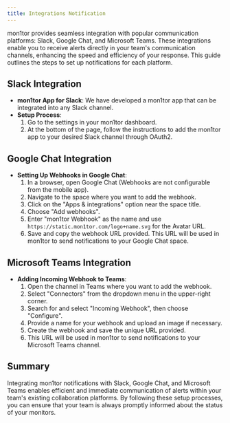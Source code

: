 ```yaml
---
title: Integrations Notification
---
```


mon1tor provides seamless integration with popular communication platforms: Slack, Google Chat, and Microsoft Teams. These integrations enable you to receive alerts directly in your team's communication channels, enhancing the speed and efficiency of your response. This guide outlines the steps to set up notifications for each platform.

## Slack Integration

- **mon1tor App for Slack**: We have developed a mon1tor app that can be integrated into any Slack channel.
- **Setup Process**:
  1. Go to the settings in your mon1tor dashboard.
  2. At the bottom of the page, follow the instructions to add the mon1tor app to your desired Slack channel through OAuth2.

## Google Chat Integration

- **Setting Up Webhooks in Google Chat**:
  1. In a browser, open Google Chat (Webhooks are not configurable from the mobile app).
  2. Navigate to the space where you want to add the webhook.
  3. Click on the "Apps & integrations" option near the space title.
  4. Choose "Add webhooks".
  5. Enter "mon1tor Webhook" as the name and use `https://static.mon1tor.com/logo+name.svg` for the Avatar URL.
  6. Save and copy the webhook URL provided. This URL will be used in mon1tor to send notifications to your Google Chat space.

## Microsoft Teams Integration

- **Adding Incoming Webhook to Teams**:
  1. Open the channel in Teams where you want to add the webhook.
  2. Select "Connectors" from the dropdown menu in the upper-right corner.
  3. Search for and select "Incoming Webhook", then choose "Configure".
  4. Provide a name for your webhook and upload an image if necessary.
  5. Create the webhook and save the unique URL provided.
  6. This URL will be used in mon1tor to send notifications to your Microsoft Teams channel.

## Summary

Integrating mon1tor notifications with Slack, Google Chat, and Microsoft Teams enables efficient and immediate communication of alerts within your team's existing collaboration platforms. By following these setup processes, you can ensure that your team is always promptly informed about the status of your monitors.

